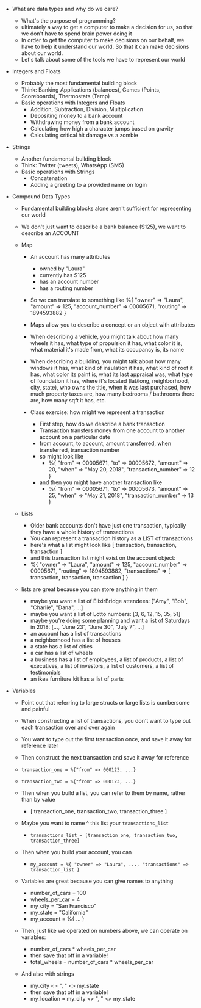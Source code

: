 * What are data types and why do we care?
  * What's the purpose of programming?
  * ultimately a way to get a computer to make a decision for us, so that we don't have to spend brain power doing it
  * In order to get the computer to make decisions on our behalf, we have to help it understand our world. So that it can make decisions about our world.
  * Let's talk about some of the tools we have to represent our world

* Integers and Floats
  * Probably the most fundamental building block
  * Think: Banking Applications (balances), Games (Points, Scoreboards), Thermostats (Temp)
  * Basic operations with Integers and Floats
    * Addition, Subtraction, Division, Multiplication
    * Depositing money to a bank account
    * Withdrawing money from a bank account
    * Calculating how high a character jumps based on gravity
    * Calculating critical hit damage vs a zombie

* Strings
  * Another fundamental building block
  * Think: Twitter (tweets), WhatsApp (SMS)
  * Basic operations with Strings
    * Concatenation
    * Adding a greeting to a provided name on login

* Compound Data Types
  * Fundamental building blocks alone aren't sufficient for representing our world
  * We don't just want to describe a bank balance ($125), we want to describe an ACCOUNT
  * Map
    * An account has many attributes
      * owned by "Laura"
      * currently has $125
      * has an account number
      * has a routing number
    * So we can translate to something like
      %{
        "owner" => "Laura",
        "amount" => 125,
        "account_number" => 00005671,
        "routing" => 1894593882
      }

    * Maps allow you to describe a concept or an object with attributes
    * When describing a vehicle, you might talk about how many wheels it has, what type of propulsion it has, what color it is, what material it's made from, what its occupancy is, its name
    * When describing a building, you might talk about how many windows it has, what kind of insulation it has, what kind of roof it has, what color its paint is, what its last appraisal was, what type of foundation it has, where it's located (lat/long, neighborhood, city, state), who owns the title, when it was last purchased, how much property taxes are, how many bedrooms / bathrooms there are, how many sqft it has, etc.

    * Class exercise: how might we represent a transaction
      * First step, how do we describe a bank transaction
      * Transaction transfers money from one account to another account on a particular date
      * from account, to account, amount transferred, when transferred, transaction number
      * so might look like
        * %{
              "from" => 00005671,
              "to" => 00005672,
              "amount" => 20,
              "when" => "May 20, 2018",
              "transaction_number" => 12
            }
      * and then you might have another transaction like
        * %{
              "from" => 00005671,
              "to" => 00005673,
              "amount" => 25,
              "when" => "May 21, 2018",
              "transaction_number" => 13
            }

  * Lists
    * Older bank accounts don't have just one transaction, typically they have a whole history of transactions
    * You can represent a transaction history as a LIST of transactions
    * here's what a list might look like [ transaction, transaction, transaction ]
    * and this transaction list might exist on the account object:
    *  %{
          "owner" => "Laura",
          "amount" => 125,
          "account_number" => 00005671,
          "routing" => 1894593882,
          "transactions" => [ transaction, transaction, transaction ]
        }

  * lists are great because you can store anything in them
    * maybe you want a list of ElixirBridge attendees: ["Amy", "Bob", "Charlie", "Dana", ...]
    * maybe you want a list of Lotto numbers: [3, 6, 12, 15, 35, 51]
    * maybe you're doing some planning and want a list of Saturdays in 2018: [..., "June 23", "June 30", "July 7", ...]
    * an account has a list of transactions
    * a neighborhood has a list of houses
    * a state has a list of cities
    * a car has a list of wheels
    * a business has a list of employees, a list of products, a list of executives, a list of investors, a list of customers, a list of testimonials
    * an ikea furniture kit has a list of parts

* Variables
  * Point out that referring to large structs or large lists is cumbersome and painful
  * When constructing a list of transactions, you don't want to type out each transaction over and over again
  * You want to type out the first transaction once, and save it away for reference later
  * Then construct the next transaction and save it away for reference
  * `transaction_one = %{"from" => 000123, ...}`
  * `transaction_two = %{"from" => 000123, ...}`
  * Then when you build a list, you can refer to them by name, rather than by value
    * [ transaction_one, transaction_two, transaction_three ]
  * Maybe you want to name ^ this list your `transactions_list`
    * `transactions_list = [transaction_one, transaction_two, transaction_three]`
  * Then when you build your account, you can
    * `my_account = %{ "owner" => "Laura", ..., "transactions" => transaction_list }`

  * Variables are great because you can give names to anything
    * number_of_cars = 100
    * wheels_per_car = 4
    * my_city = "San Francisco"
    * my_state = "California"
    * my_account = %{ ... }

  * Then, just like we operated on numbers above, we can operate on variables:
    * number_of_cars * wheels_per_car
    * then save that off in a variable!
    * total_wheels = number_of_cars * wheels_per_car
  * And also with strings
    * my_city <> ", " <> my_state
    * then save that off in a variable!
    * my_location = my_city <> ", " <> my_state